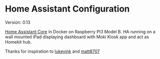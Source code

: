 # Home Assistant Configuration

Version: 0.13

[Home Assistant Core](https://home-assistant.io/) in Docker on Raspberry PI3 Model B. 
HA running on a wall mounted iPad displaying dashboard with Moki Kiosk app and act as Homekit hub.




Thanks for inspiration to [lukevink](https://github.com/lukevink/hass-config-lajv/) and [matt8707](https://github.com/matt8707/hass-config)